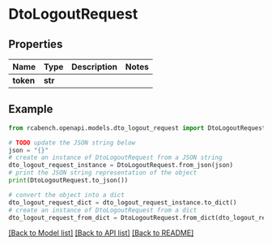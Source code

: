 # DtoLogoutRequest


## Properties

Name | Type | Description | Notes
------------ | ------------- | ------------- | -------------
**token** | **str** |  | 

## Example

```python
from rcabench.openapi.models.dto_logout_request import DtoLogoutRequest

# TODO update the JSON string below
json = "{}"
# create an instance of DtoLogoutRequest from a JSON string
dto_logout_request_instance = DtoLogoutRequest.from_json(json)
# print the JSON string representation of the object
print(DtoLogoutRequest.to_json())

# convert the object into a dict
dto_logout_request_dict = dto_logout_request_instance.to_dict()
# create an instance of DtoLogoutRequest from a dict
dto_logout_request_from_dict = DtoLogoutRequest.from_dict(dto_logout_request_dict)
```
[[Back to Model list]](../README.md#documentation-for-models) [[Back to API list]](../README.md#documentation-for-api-endpoints) [[Back to README]](../README.md)


